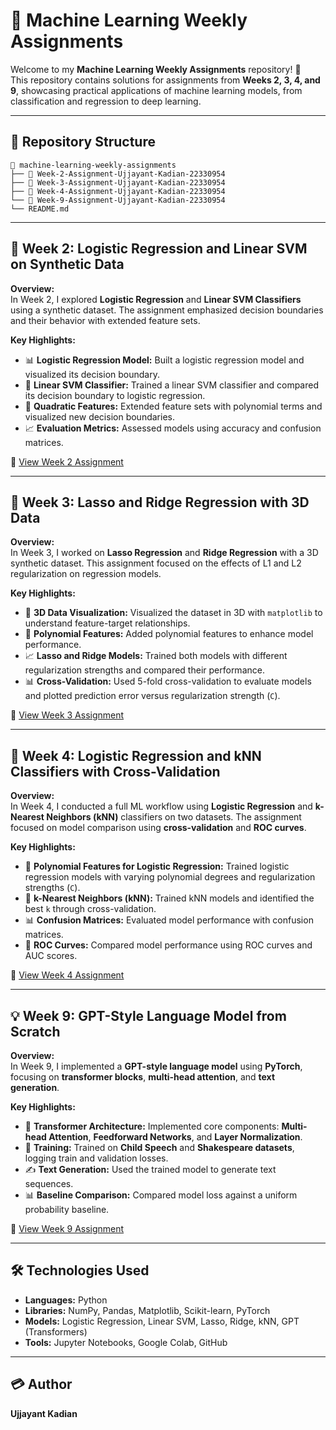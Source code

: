 # 🧠 Machine Learning Weekly Assignments

Welcome to my **Machine Learning Weekly Assignments** repository! 🚀  
This repository contains solutions for assignments from **Weeks 2, 3, 4, and 9**, showcasing practical applications of machine learning models, from classification and regression to deep learning.

---

## 📂 Repository Structure

```
📁 machine-learning-weekly-assignments
├── 📁 Week-2-Assignment-Ujjayant-Kadian-22330954
├── 📁 Week-3-Assignment-Ujjayant-Kadian-22330954
├── 📁 Week-4-Assignment-Ujjayant-Kadian-22330954
└── 📁 Week-9-Assignment-Ujjayant-Kadian-22330954
└── README.md
```

---

## 📝 Week 2: Logistic Regression and Linear SVM on Synthetic Data

**Overview:**  
In Week 2, I explored **Logistic Regression** and **Linear SVM Classifiers** using a synthetic dataset. The assignment emphasized decision boundaries and their behavior with extended feature sets.

**Key Highlights:**  
- 📊 **Logistic Regression Model:** Built a logistic regression model and visualized its decision boundary.  
- 🤖 **Linear SVM Classifier:** Trained a linear SVM classifier and compared its decision boundary to logistic regression.  
- 🧮 **Quadratic Features:** Extended feature sets with polynomial terms and visualized new decision boundaries.  
- 📈 **Evaluation Metrics:** Assessed models using accuracy and confusion matrices.  

📂 [View Week 2 Assignment](./Week-2-Assignment-Ujjayant-Kadian-22330954/week2.ipynb)

---

## 🧠 Week 3: Lasso and Ridge Regression with 3D Data

**Overview:**  
In Week 3, I worked on **Lasso Regression** and **Ridge Regression** with a 3D synthetic dataset. This assignment focused on the effects of L1 and L2 regularization on regression models.

**Key Highlights:**  
- 🧪 **3D Data Visualization:** Visualized the dataset in 3D with `matplotlib` to understand feature-target relationships.  
- 🔢 **Polynomial Features:** Added polynomial features to enhance model performance.  
- 📈 **Lasso and Ridge Models:** Trained both models with different regularization strengths and compared their performance.  
- 📊 **Cross-Validation:** Used 5-fold cross-validation to evaluate models and plotted prediction error versus regularization strength (`C`).  

📂 [View Week 3 Assignment](./Week-3-Assignment-Ujjayant-Kadian-22330954/week-3.ipynb)

---

## 🤖 Week 4: Logistic Regression and kNN Classifiers with Cross-Validation

**Overview:**  
In Week 4, I conducted a full ML workflow using **Logistic Regression** and **k-Nearest Neighbors (kNN)** classifiers on two datasets. The assignment focused on model comparison using **cross-validation** and **ROC curves**.

**Key Highlights:**  
- 🔢 **Polynomial Features for Logistic Regression:** Trained logistic regression models with varying polynomial degrees and regularization strengths (`C`).  
- 🤖 **k-Nearest Neighbors (kNN):** Trained kNN models and identified the best `k` through cross-validation.  
- 📊 **Confusion Matrices:** Evaluated model performance with confusion matrices.  
- 🧮 **ROC Curves:** Compared model performance using ROC curves and AUC scores.  

📂 [View Week 4 Assignment](./Week-4-Assignment-Ujjayant-Kadian-22330954/week4.ipynb)

---

## 💡 Week 9: GPT-Style Language Model from Scratch

**Overview:**  
In Week 9, I implemented a **GPT-style language model** using **PyTorch**, focusing on **transformer blocks**, **multi-head attention**, and **text generation**.

**Key Highlights:**  
- 🧠 **Transformer Architecture:** Implemented core components: **Multi-head Attention**, **Feedforward Networks**, and **Layer Normalization**.  
- 🚀 **Training:** Trained on **Child Speech** and **Shakespeare datasets**, logging train and validation losses.  
- ✍️ **Text Generation:** Used the trained model to generate text sequences.  
- 📊 **Baseline Comparison:** Compared model loss against a uniform probability baseline.  

📂 [View Week 9 Assignment](./Week-9-Assignment-Ujjayant-Kadian-22330954/)

---

## 🛠️ Technologies Used

- **Languages:** Python
- **Libraries:** NumPy, Pandas, Matplotlib, Scikit-learn, PyTorch  
- **Models:** Logistic Regression, Linear SVM, Lasso, Ridge, kNN, GPT (Transformers)  
- **Tools:** Jupyter Notebooks, Google Colab, GitHub  

---

## 💳 Author

**Ujjayant Kadian**
